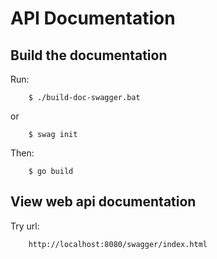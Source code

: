 # API Documentation

## Build the documentation

Run:

		$ ./build-doc-swagger.bat
or

		$ swag init

Then:

		$ go build


## View web api documentation

Try url:

		http://localhost:8080/swagger/index.html
